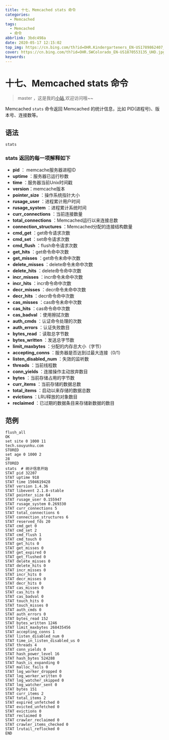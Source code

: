 ```yaml
---
title: 十七、Memcached stats 命令
categories:
  - Memcached
tags:
  - Memcached
  - 命令
abbrlink: 3bdc498a
date: 2020-05-17 12:15:02
top_img: https://cn.bing.com/th?id=OHR.Kindergarteners_EN-US1789862407_UHD.jpg
cover: https://cn.bing.com/th?id=OHR.SWColorado_EN-US1870553135_UHD.jpg
keywords:   
---
```

# 十七、Memcached stats 命令
> master ，这是我的[小站](https://www.tryrun.top),欢迎访问哦~~

Memcached `stats` 命令返回 Memcached 的统计信息，比如 PID(进程号)、版本号、连接数等。

## 语法

```
stats
```

### stats 返回的每一项解释如下

- **pid** ： memcache服务器进程ID
- **uptime** ：服务器已运行秒数
- **time** ：服务器当前Unix时间戳
- **version**：memcache版本
- **pointer_size** ：操作系统指针大小
- **rusage_user** ：进程累计用户时间
- **rusage_system** ：进程累计系统时间
- **curr_connections** ：当前连接数量
- **total_connections** ：Memcached运行以来连接总数
- **connection_structures** ：Memcached分配的连接结构数量
- **cmd_get** ：get命令请求次数
- **cmd_set** ：set命令请求次数
- **cmd_flush** ：flush命令请求次数
- **get_hits** ：get命令命中次数
- **get_misses** ：get命令未命中次数
- **delete_misses** ：delete命令未命中次数
- **delete_hits** ：delete命令命中次数
- **incr_misses** ：incr命令未命中次数
- **incr_hits** ：incr命令命中次数
- **decr_misses** ：decr命令未命中次数
- **decr_hits** ：decr命令命中次数
- **cas_misses** ：cas命令未命中次数
- **cas_hits** ：cas命令命中次数
- **cas_badval** ：使用擦拭次数
- **auth_cmds** ：认证命令处理的次数
- **auth_errors** ：认证失败数目
- **bytes_read** ：读取总字节数
- **bytes_written** ：发送总字节数
- **limit_maxbytes** ：分配的内存总大小（字节）
- **accepting_conns** ：服务器是否达到过最大连接（0/1）
- **listen_disabled_num** ：失效的监听数
- **threads** ：当前线程数
- **conn_yields** ：连接操作主动放弃数目
- **bytes** ：当前存储占用的字节数
- **curr_items** ：当前存储的数据总数
- **total_items** ：启动以来存储的数据总数
- **evictions** ：LRU释放的对象数目
- **reclaimed** ：已过期的数据条目来存储新数据的数目

## 范例

```
flush_all
OK
set site 0 1000 11
tech.souyunku.com
STORED
set age 0 1000 2
28
STORED
stats  # 统计信息开始
STAT pid 32207
STAT uptime 918
STAT time 1504619428
STAT version 1.4.36
STAT libevent 2.1.8-stable
STAT pointer_size 64
STAT rusage_user 0.155947
STAT rusage_system 0.269330
STAT curr_connections 5
STAT total_connections 6
STAT connection_structures 6
STAT reserved_fds 20
STAT cmd_get 0
STAT cmd_set 2
STAT cmd_flush 1
STAT cmd_touch 0
STAT get_hits 0
STAT get_misses 0
STAT get_expired 0
STAT get_flushed 0
STAT delete_misses 0
STAT delete_hits 0
STAT incr_misses 0
STAT incr_hits 0
STAT decr_misses 0
STAT decr_hits 0
STAT cas_misses 0
STAT cas_hits 0
STAT cas_badval 0
STAT touch_hits 0
STAT touch_misses 0
STAT auth_cmds 0
STAT auth_errors 0
STAT bytes_read 152
STAT bytes_written 1246
STAT limit_maxbytes 268435456
STAT accepting_conns 1
STAT listen_disabled_num 0
STAT time_in_listen_disabled_us 0
STAT threads 4
STAT conn_yields 0
STAT hash_power_level 16
STAT hash_bytes 524288
STAT hash_is_expanding 0
STAT malloc_fails 0
STAT log_worker_dropped 0
STAT log_worker_written 0
STAT log_watcher_skipped 0
STAT log_watcher_sent 0
STAT bytes 151
STAT curr_items 2
STAT total_items 2
STAT expired_unfetched 0
STAT evicted_unfetched 0
STAT evictions 0
STAT reclaimed 0
STAT crawler_reclaimed 0
STAT crawler_items_checked 0
STAT lrutail_reflocked 0
END
```